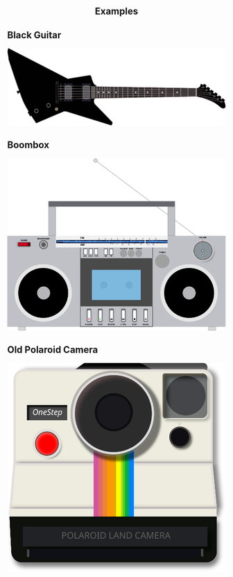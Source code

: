 <article>
	<h1 style="text-align:center">Examples</h1>
	<h2>Black Guitar</h2>
	<img src="Music/blackmetallicaguitar.svg">
	<h2>Boombox</h2>
	<img src="Music/80sboombox.svg">
	<h2>Old Polaroid Camera</h2>
	<img src="Others/polaroidlandcamera.svg">
</article>
